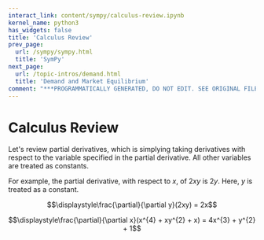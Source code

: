 ```yaml
---
interact_link: content/sympy/calculus-review.ipynb
kernel_name: python3
has_widgets: false
title: 'Calculus Review'
prev_page:
  url: /sympy/sympy.html
  title: 'SymPy'
next_page:
  url: /topic-intros/demand.html
  title: 'Demand and Market Equilibrium'
comment: "***PROGRAMMATICALLY GENERATED, DO NOT EDIT. SEE ORIGINAL FILES IN /content***"
---
```

# Calculus Review



Let's review partial derivatives, which is simplying taking derivatives with respect to the variable specified in the partial derivative. All other variables are treated as constants.

For example, the partial derivative, with respect to $x$, of $2xy$ is $2y$.  Here, $y$ is treated as a constant.

$$\displaystyle\frac{\partial}{\partial y}(2xy) = 2x$$

$$\displaystyle\frac{\partial}{\partial x}(x^{4} + xy^{2} + x) = 4x^{3} + y^{2} + 1$$



 

